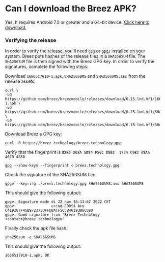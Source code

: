 # Can I download the Breez APK?
Yes. It requires Android 7.0 or greater and a 64-bit device. [Click here to download.](https://github.com/breez/breezmobile/releases/download/0.15.lnd.hf1/1666517910-1.apk) 

### Verifying the release
In order to verify the release, you'll need `gpg` or `gpg2` installed on your system. Breez puts hashes of the release files in a `SHA256SUM` file. The `SHA256SUM` file is then signed with the Breez GPG key. In order to verify the signatures, complete the following steps:

Download ```1666517910-1.apk```, ```SHA256SUMS``` and ```SHA256SUMS.asc``` from the release assets:

```
curl \
-LO https://github.com/breez/breezmobile/releases/download/0.15.lnd.hf1/1666517910-1.apk \
-LO https://github.com/breez/breezmobile/releases/download/0.15.lnd.hf1/SHA256SUMS \
-LO https://github.com/breez/breezmobile/releases/download/0.15.lnd.hf1/SHA256SUMS.asc
```

Download Breez's GPG key:
```
curl -O https://breez.technology/breez.technology.gpg
```

Verify that the fingerprint is `02B5 268A 5D94 F50C D8B2  1734 C9B2 A8A6 46E9 4858`
```
gpg --show-keys --fingerprint < breez.technology.gpg
```

Check the signature of the SHA256SUM file:
```
gpgv --keyring ./breez.technology.gpg SHA256SUMS.asc SHA256SUMS
```

This should give the following output:
```
gpgv: Signature made di 22 nov 16:13:07 2022 CET
gpgv:                using EDDSA key C4193B7F45B972375DFFDBACF5C584019396C59D
gpgv: Good signature from "Breez Technology <contact@breez.technology>"
```
Finally check the apk file hash:
```
sha256sum -c SHA256SUMS
```

This should give the following output:
```
1666517910-1.apk: OK
```